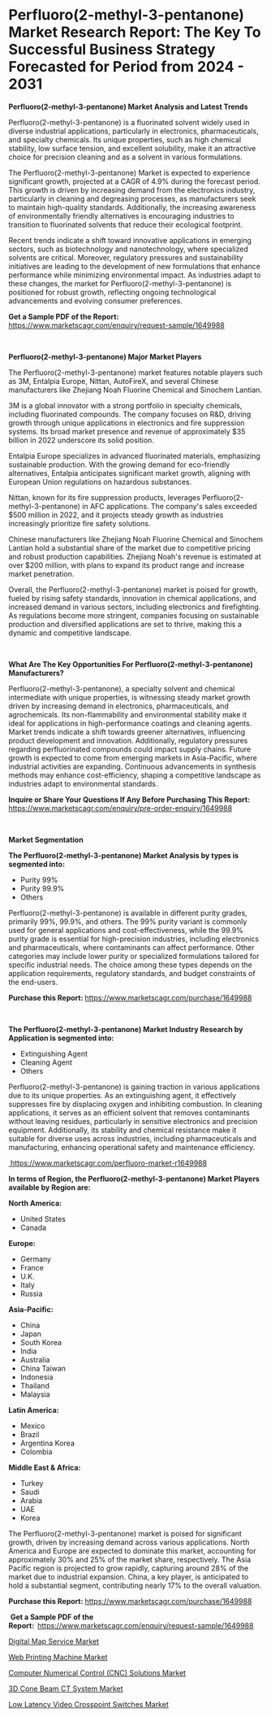 <p><h1>Perfluoro(2-methyl-3-pentanone) Market Research Report: The Key To Successful Business Strategy Forecasted for Period from 2024 - 2031</h1></p><p><strong>Perfluoro(2-methyl-3-pentanone) Market Analysis and Latest Trends</strong></p>
<p><p>Perfluoro(2-methyl-3-pentanone) is a fluorinated solvent widely used in diverse industrial applications, particularly in electronics, pharmaceuticals, and specialty chemicals. Its unique properties, such as high chemical stability, low surface tension, and excellent solubility, make it an attractive choice for precision cleaning and as a solvent in various formulations. </p><p>The Perfluoro(2-methyl-3-pentanone) Market is expected to experience significant growth, projected at a CAGR of 4.9% during the forecast period. This growth is driven by increasing demand from the electronics industry, particularly in cleaning and degreasing processes, as manufacturers seek to maintain high-quality standards. Additionally, the increasing awareness of environmentally friendly alternatives is encouraging industries to transition to fluorinated solvents that reduce their ecological footprint.</p><p>Recent trends indicate a shift toward innovative applications in emerging sectors, such as biotechnology and nanotechnology, where specialized solvents are critical. Moreover, regulatory pressures and sustainability initiatives are leading to the development of new formulations that enhance performance while minimizing environmental impact. As industries adapt to these changes, the market for Perfluoro(2-methyl-3-pentanone) is positioned for robust growth, reflecting ongoing technological advancements and evolving consumer preferences.</p></p>
<p><strong>Get a Sample PDF of the Report:&nbsp;</strong> <a href="https://www.marketscagr.com/enquiry/request-sample/1649988?utm_campaign=1126&utm_medium=2&utm_source=Github&utm_content=ia&utm_term=08122024&utm_id=perfluoro2-methyl-3-pentanone">https://www.marketscagr.com/enquiry/request-sample/1649988</a></p>
<p>&nbsp;</p>
<p><strong>Perfluoro(2-methyl-3-pentanone) Major Market Players</strong></p>
<p><p>The Perfluoro(2-methyl-3-pentanone) market features notable players such as 3M, Entalpia Europe, Nittan, AutoFireX, and several Chinese manufacturers like Zhejiang Noah Fluorine Chemical and Sinochem Lantian. </p><p>3M is a global innovator with a strong portfolio in specialty chemicals, including fluorinated compounds. The company focuses on R&D, driving growth through unique applications in electronics and fire suppression systems. Its broad market presence and revenue of approximately $35 billion in 2022 underscore its solid position.</p><p>Entalpia Europe specializes in advanced fluorinated materials, emphasizing sustainable production. With the growing demand for eco-friendly alternatives, Entalpia anticipates significant market growth, aligning with European Union regulations on hazardous substances. </p><p>Nittan, known for its fire suppression products, leverages Perfluoro(2-methyl-3-pentanone) in AFC applications. The company's sales exceeded $500 million in 2022, and it projects steady growth as industries increasingly prioritize fire safety solutions.</p><p>Chinese manufacturers like Zhejiang Noah Fluorine Chemical and Sinochem Lantian hold a substantial share of the market due to competitive pricing and robust production capabilities. Zhejiang Noah's revenue is estimated at over $200 million, with plans to expand its product range and increase market penetration.</p><p>Overall, the Perfluoro(2-methyl-3-pentanone) market is poised for growth, fueled by rising safety standards, innovation in chemical applications, and increased demand in various sectors, including electronics and firefighting. As regulations become more stringent, companies focusing on sustainable production and diversified applications are set to thrive, making this a dynamic and competitive landscape.</p></p>
<p>&nbsp;</p>
<p><strong>What Are The Key Opportunities For Perfluoro(2-methyl-3-pentanone) Manufacturers?</strong></p>
<p><p>Perfluoro(2-methyl-3-pentanone), a specialty solvent and chemical intermediate with unique properties, is witnessing steady market growth driven by increasing demand in electronics, pharmaceuticals, and agrochemicals. Its non-flammability and environmental stability make it ideal for applications in high-performance coatings and cleaning agents. Market trends indicate a shift towards greener alternatives, influencing product development and innovation. Additionally, regulatory pressures regarding perfluorinated compounds could impact supply chains. Future growth is expected to come from emerging markets in Asia-Pacific, where industrial activities are expanding. Continuous advancements in synthesis methods may enhance cost-efficiency, shaping a competitive landscape as industries adapt to environmental standards.</p></p>
<p><strong>Inquire or Share Your Questions If Any Before Purchasing This Report:</strong> <a href="https://www.marketscagr.com/enquiry/pre-order-enquiry/1649988?utm_campaign=1126&utm_medium=2&utm_source=Github&utm_content=ia&utm_term=08122024&utm_id=perfluoro2-methyl-3-pentanone">https://www.marketscagr.com/enquiry/pre-order-enquiry/1649988</a></p>
<p>&nbsp;</p>
<p><strong>Market Segmentation</strong></p>
<p><strong>The Perfluoro(2-methyl-3-pentanone) Market Analysis by types is segmented into:</strong></p>
<p><ul><li>Purity 99%</li><li>Purity 99.9%</li><li>Others</li></ul></p>
<p><p>Perfluoro(2-methyl-3-pentanone) is available in different purity grades, primarily 99%, 99.9%, and others. The 99% purity variant is commonly used for general applications and cost-effectiveness, while the 99.9% purity grade is essential for high-precision industries, including electronics and pharmaceuticals, where contaminants can affect performance. Other categories may include lower purity or specialized formulations tailored for specific industrial needs. The choice among these types depends on the application requirements, regulatory standards, and budget constraints of the end-users.</p></p>
<p><strong>Purchase this Report:&nbsp;</strong><a href="https://www.marketscagr.com/purchase/1649988?utm_campaign=1126&utm_medium=2&utm_source=Github&utm_content=ia&utm_term=08122024&utm_id=perfluoro2-methyl-3-pentanone">https://www.marketscagr.com/purchase/1649988</a></p>
<p>&nbsp;</p>
<p><strong>The Perfluoro(2-methyl-3-pentanone) Market Industry Research by Application is segmented into:</strong></p>
<p><ul><li>Extinguishing Agent</li><li>Cleaning Agent</li><li>Others</li></ul></p>
<p><p>Perfluoro(2-methyl-3-pentanone) is gaining traction in various applications due to its unique properties. As an extinguishing agent, it effectively suppresses fire by displacing oxygen and inhibiting combustion. In cleaning applications, it serves as an efficient solvent that removes contaminants without leaving residues, particularly in sensitive electronics and precision equipment. Additionally, its stability and chemical resistance make it suitable for diverse uses across industries, including pharmaceuticals and manufacturing, enhancing operational safety and maintenance efficiency.</p></p>
<p><a href="https://www.marketscagr.com/perfluoro-market-r1649988?utm_campaign=1126&utm_medium=2&utm_source=Github&utm_content=ia&utm_term=08122024&utm_id=perfluoro2-methyl-3-pentanone">&nbsp;https://www.marketscagr.com/perfluoro-market-r1649988</a></p>
<p><strong>In terms of Region, the Perfluoro(2-methyl-3-pentanone) Market Players available by Region are:</strong></p>
<p>
    <p> <strong> North America: </strong>
        <ul>
            <li>United States</li>
            <li>Canada</li>
        </ul>
        </p> 
    <p> <strong> Europe: </strong>
        <ul>
            <li>Germany</li>
            <li>France</li>
            <li>U.K.</li>
            <li>Italy</li>
            <li>Russia</li>
        </ul>
        </p> 
    <p> <strong> Asia-Pacific: </strong>
        <ul>
            <li>China</li>
            <li>Japan</li>
            <li>South Korea</li>
            <li>India</li>
            <li>Australia</li>
            <li>China Taiwan</li>
            <li>Indonesia</li>
            <li>Thailand</li>
            <li>Malaysia</li>
        </ul>
        </p> 
    <p> <strong> Latin America: </strong>
        <ul>
            <li>Mexico</li>
            <li>Brazil</li>
            <li>Argentina Korea</li>
            <li>Colombia</li>
        </ul>
        </p> 
    <p> <strong> Middle East & Africa: </strong>
        <ul>
            <li>Turkey</li>
            <li>Saudi</li>
            <li>Arabia</li>
            <li>UAE</li>
            <li>Korea</li>
        </ul>
    </p>
    </p>
<p><p>The Perfluoro(2-methyl-3-pentanone) market is poised for significant growth, driven by increasing demand across various applications. North America and Europe are expected to dominate this market, accounting for approximately 30% and 25% of the market share, respectively. The Asia Pacific region is projected to grow rapidly, capturing around 28% of the market due to industrial expansion. China, a key player, is anticipated to hold a substantial segment, contributing nearly 17% to the overall valuation.</p></p>
<p><strong>Purchase this Report: </strong><a href="https://www.marketscagr.com/purchase/1649988?utm_campaign=1126&utm_medium=2&utm_source=Github&utm_content=ia&utm_term=08122024&utm_id=perfluoro2-methyl-3-pentanone">https://www.marketscagr.com/purchase/1649988</a></p>
<p>&nbsp;<strong>Get a Sample PDF of the Report:&nbsp;&nbsp;</strong><a href="https://www.marketscagr.com/enquiry/request-sample/1649988?utm_campaign=1126&utm_medium=2&utm_source=Github&utm_content=ia&utm_term=08122024&utm_id=perfluoro2-methyl-3-pentanone">https://www.marketscagr.com/enquiry/request-sample/1649988</a></p>
<p><strong></strong></p>
<p><p><a href="https://www.linkedin.com/pulse/projected-growth-digital-map-service-market-147-cagr-from-2024-ixzhe?utm_campaign=1126&utm_medium=2&utm_source=Github&utm_content=ia&utm_term=08122024&utm_id=perfluoro2-methyl-3-pentanone">Digital Map Service Market</a></p><p><a href="https://issuu.com/reportprime-2/docs/web-printing-machine-market-size-2030.pptx?utm_campaign=1126&utm_medium=2&utm_source=Github&utm_content=ia&utm_term=08122024&utm_id=perfluoro2-methyl-3-pentanone">Web Printing Machine Market</a></p><p><a href="https://www.linkedin.com/pulse/t-insight-dial-ziosf?utm_campaign=1126&utm_medium=2&utm_source=Github&utm_content=ia&utm_term=08122024&utm_id=perfluoro2-methyl-3-pentanone">Computer Numerical Control (CNC) Solutions Market</a></p><p><a href="https://www.linkedin.com/pulse/amacro-overview-forecast-cagr-112-3d-cone-beam-ct-system-mq1re?utm_campaign=1126&utm_medium=2&utm_source=Github&utm_content=ia&utm_term=08122024&utm_id=perfluoro2-methyl-3-pentanone">3D Cone Beam CT System Market</a></p><p><a href="https://issuu.com/reportprime-2/docs/low-latency-video-crosspoint-switches-market-size-?utm_campaign=1126&utm_medium=2&utm_source=Github&utm_content=ia&utm_term=08122024&utm_id=perfluoro2-methyl-3-pentanone">Low Latency Video Crosspoint Switches Market</a></p></p>